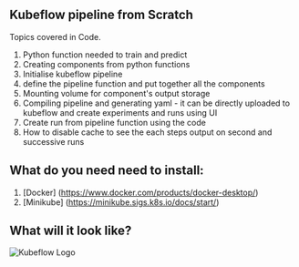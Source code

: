 
## Kubeflow pipeline from Scratch

Topics covered in Code. 

1. Python function needed to train and predict
2. Creating components from python functions
3. Initialise kubeflow pipeline
4. define the pipeline function and put together all the components
5. Mounting volume for component's output storage
6. Compiling pipeline and generating yaml - it can be directly uploaded to kubeflow and create experiments and runs using UI
7. Create run from pipeline function using the code
8. How to disable cache to see the each steps output on second and successive runs

## What do you need need to install: 

1. [Docker] (https://www.docker.com/products/docker-desktop/)
2. [Minikube] (https://minikube.sigs.k8s.io/docs/start/)


## What will it look like? 

![Kubeflow Logo](https://v0-7.kubeflow.org/docs/images/pipelines-xgboost-graph.png)

